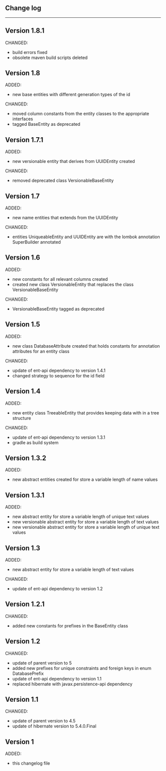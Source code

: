 ## Change log
----------------------

Version 1.8.1
-------------

CHANGED:

- build errors fixed
- obsolete maven build scripts deleted

Version 1.8
-------------

ADDED:
 
- new base entities with different generation types of the id

CHANGED:

- moved column constants from the entity classes to the appropriate interfaces
- tagged BaseEntity as deprecated 

Version 1.7.1
-------------

ADDED:
 
- new versionable entity that derives from UUIDEntity created

CHANGED:

- removed deprecated class VersionableBaseEntity

Version 1.7
-------------

ADDED:
 
- new name entities that extends from the UUIDEntity

CHANGED:

- entities UniqueableEntity and UUIDEntity are with the lombok annotation SuperBuilder annotated

Version 1.6
-------------

ADDED:
 
- new constants for all relevant columns created
- created new class VersionableEntity that replaces the class VersionableBaseEntity

CHANGED:

- VersionableBaseEntity tagged as deprecated

Version 1.5
-------------

ADDED:
 
- new class DatabaseAttribute created that holds constants for annotation attributes for an entity class

CHANGED:

- update of ent-api dependency to version 1.4.1
- changed strategy to sequence for the id field

Version 1.4
-------------

ADDED:
 
- new entity class TreeableEntity that provides keeping data with in a tree structure

CHANGED:

- update of ent-api dependency to version 1.3.1
- gradle as build system

Version 1.3.2
-------------

ADDED:
 
- new abstract entities created for store a variable length of name values 

Version 1.3.1
-------------

ADDED:
 
- new abstract entity for store a variable length of unique text values 
- new versionable abstract entity for store a variable length of text values 
- new versionable abstract entity for store a variable length of unique text values 

Version 1.3
-------------

ADDED:
 
- new abstract entity for store a variable length of text values 

CHANGED:

- update of ent-api dependency to version 1.2

Version 1.2.1
-------------

CHANGED:

- added new constants for prefixes in the BaseEntity class

Version 1.2
-------------

CHANGED:

- update of parent version to 5
- added new prefixes for unique constraints and foreign keys in enum DatabasePrefix
- update of ent-api dependency to version 1.1
- replaced hibernate with javax.persistence-api dependency 

Version 1.1
-------------

CHANGED:

- update of parent version to 4.5
- update of hibernate version to 5.4.0.Final

Version 1
-------------

ADDED:
 
- this changelog file

